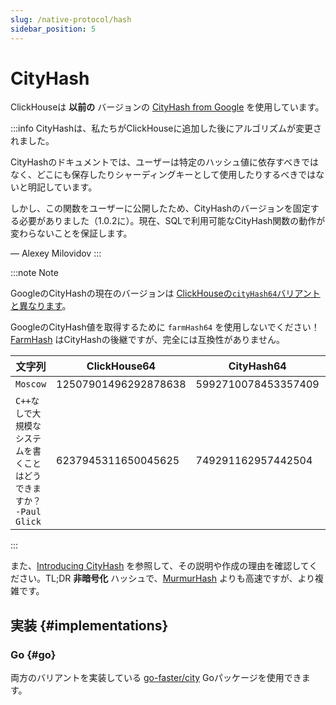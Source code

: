 ```yaml
---
slug: /native-protocol/hash
sidebar_position: 5
---
```



# CityHash

ClickHouseは **以前の** バージョンの [CityHash from Google](https://github.com/google/cityhash) を使用しています。

:::info
CityHashは、私たちがClickHouseに追加した後にアルゴリズムが変更されました。

CityHashのドキュメントでは、ユーザーは特定のハッシュ値に依存すべきではなく、どこにも保存したりシャーディングキーとして使用したりするべきではないと明記しています。

しかし、この関数をユーザーに公開したため、CityHashのバージョンを固定する必要がありました（1.0.2に）。現在、SQLで利用可能なCityHash関数の動作が変わらないことを保証します。

— Alexey Milovidov
:::

:::note Note

GoogleのCityHashの現在のバージョンは [ClickHouseの`cityHash64`バリアントと異なります](https://github.com/ClickHouse/ClickHouse/issues/8354)。

GoogleのCityHash値を取得するために `farmHash64` を使用しないでください！ [FarmHash](https://opensource.googleblog.com/2014/03/introducing-farmhash.html) はCityHashの後継ですが、完全には互換性がありません。

| 文字列                                                     | ClickHouse64         | CityHash64          | FarmHash64           |
|------------------------------------------------------------|----------------------|---------------------|----------------------|
| `Moscow`                                                   | 12507901496292878638 | 5992710078453357409 | 5992710078453357409  |
| `C++なしで大規模なシステムを書くことはどうできますか？  -Paul Glick` | 6237945311650045625  | 749291162957442504  | 11716470977470720228 |

:::

また、[Introducing CityHash](https://opensource.googleblog.com/2011/04/introducing-cityhash.html) を参照して、その説明や作成の理由を確認してください。TL;DR **非暗号化** ハッシュで、[MurmurHash](http://en.wikipedia.org/wiki/MurmurHash) よりも高速ですが、より複雑です。

## 実装 {#implementations}

### Go {#go}

両方のバリアントを実装している [go-faster/city](https://github.com/go-faster/city) Goパッケージを使用できます。
